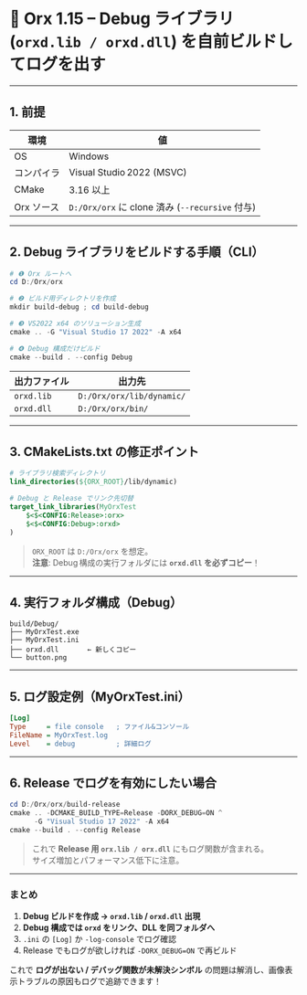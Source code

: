 # 🚧 Orx 1.15 – Debug ライブラリ (`orxd.lib / orxd.dll`) を自前ビルドしてログを出す

---

## 1. 前提

| 環境 | 値 |
|------|----|
| OS | Windows |
| コンパイラ | Visual Studio 2022 (MSVC) |
| CMake | 3.16 以上 |
| Orx ソース | `D:/Orx/orx` に clone 済み (`--recursive` 付与) |

---

## 2. Debug ライブラリをビルドする手順（CLI）

```powershell
# ❶ Orx ルートへ
cd D:/Orx/orx

# ❷ ビルド用ディレクトリを作成
mkdir build-debug ; cd build-debug

# ❸ VS2022 x64 のソリューション生成
cmake .. -G "Visual Studio 17 2022" -A x64

# ❹ Debug 構成だけビルド
cmake --build . --config Debug
```

| 出力ファイル | 出力先 |
|--------------|--------|
| `orxd.lib`   | `D:/Orx/orx/lib/dynamic/` |
| `orxd.dll`   | `D:/Orx/orx/bin/`         |

---

## 3. CMakeLists.txt の修正ポイント

```cmake
# ライブラリ検索ディレクトリ
link_directories(${ORX_ROOT}/lib/dynamic)

# Debug と Release でリンク先切替
target_link_libraries(MyOrxTest
    $<$<CONFIG:Release>:orx>
    $<$<CONFIG:Debug>:orxd>
)
```

> `ORX_ROOT` は `D:/Orx/orx` を想定。  
> **注意**: Debug 構成の実行フォルダには **`orxd.dll` を必ずコピー**！

---

## 4. 実行フォルダ構成（Debug）

```
build/Debug/
├── MyOrxTest.exe
├── MyOrxTest.ini
├── orxd.dll       ← 新しくコピー
└── button.png
```

---

## 5. ログ設定例（MyOrxTest.ini）

```ini
[Log]
Type     = file console   ; ファイル&コンソール
FileName = MyOrxTest.log
Level    = debug          ; 詳細ログ
```

---

## 6. Release でログを有効にしたい場合

```powershell
cd D:/Orx/orx/build-release
cmake .. -DCMAKE_BUILD_TYPE=Release -DORX_DEBUG=ON ^
      -G "Visual Studio 17 2022" -A x64
cmake --build . --config Release
```

> これで **Release 用 `orx.lib / orx.dll`** にもログ関数が含まれる。  
> サイズ増加とパフォーマンス低下に注意。

---

### まとめ

1. **Debug ビルドを作成 → `orxd.lib` / `orxd.dll` 出現**  
2. **Debug 構成では `orxd` をリンク、DLL を同フォルダへ**  
3. `.ini` の `[Log]` か `-log-console` でログ確認  
4. Release でもログが欲しければ `-DORX_DEBUG=ON` で再ビルド

これで **ログが出ない / デバッグ関数が未解決シンボル** の問題は解消し、画像表示トラブルの原因もログで追跡できます！
